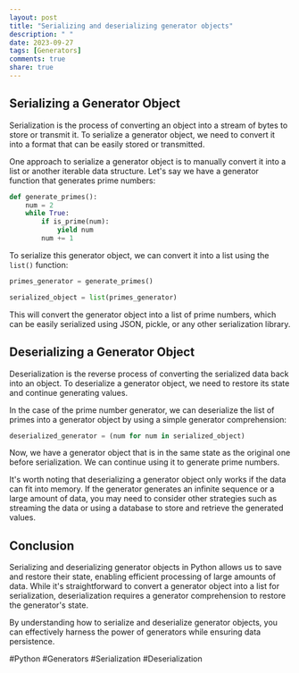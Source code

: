 ```yaml
---
layout: post
title: "Serializing and deserializing generator objects"
description: " "
date: 2023-09-27
tags: [Generators]
comments: true
share: true
---
```


Serializing a Generator Object
-----------------------------

Serialization is the process of converting an object into a stream of bytes to store or transmit it. To serialize a generator object, we need to convert it into a format that can be easily stored or transmitted.

One approach to serialize a generator object is to manually convert it into a list or another iterable data structure. Let's say we have a generator function that generates prime numbers:

```python
def generate_primes():
    num = 2
    while True:
        if is_prime(num):
            yield num
        num += 1
```

To serialize this generator object, we can convert it into a list using the `list()` function:

```python
primes_generator = generate_primes()

serialized_object = list(primes_generator)
```

This will convert the generator object into a list of prime numbers, which can be easily serialized using JSON, pickle, or any other serialization library.

Deserializing a Generator Object
-------------------------------

Deserialization is the reverse process of converting the serialized data back into an object. To deserialize a generator object, we need to restore its state and continue generating values.

In the case of the prime number generator, we can deserialize the list of primes into a generator object by using a simple generator comprehension:

```python
deserialized_generator = (num for num in serialized_object)
```

Now, we have a generator object that is in the same state as the original one before serialization. We can continue using it to generate prime numbers.

It's worth noting that deserializing a generator object only works if the data can fit into memory. If the generator generates an infinite sequence or a large amount of data, you may need to consider other strategies such as streaming the data or using a database to store and retrieve the generated values.

Conclusion
----------

Serializing and deserializing generator objects in Python allows us to save and restore their state, enabling efficient processing of large amounts of data. While it's straightforward to convert a generator object into a list for serialization, deserialization requires a generator comprehension to restore the generator's state.

By understanding how to serialize and deserialize generator objects, you can effectively harness the power of generators while ensuring data persistence.

#Python #Generators #Serialization #Deserialization
